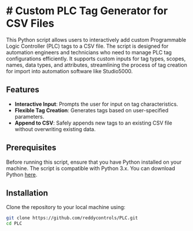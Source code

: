 # # Custom PLC Tag Generator for CSV Files

This Python script allows users to interactively add custom Programmable Logic Controller (PLC) tags to a CSV file. The script is designed for automation engineers and technicians who need to manage PLC tag configurations efficiently. It supports custom inputs for tag types, scopes, names, data types, and attributes, streamlining the process of tag creation for import into automation software like Studio5000.

## Features

- **Interactive Input**: Prompts the user for input on tag characteristics.
- **Flexible Tag Creation**: Generates tags based on user-specified parameters.
- **Append to CSV**: Safely appends new tags to an existing CSV file without overwriting existing data.

## Prerequisites

Before running this script, ensure that you have Python installed on your machine. The script is compatible with Python 3.x. You can download Python [here](https://www.python.org/downloads/).

## Installation

Clone the repository to your local machine using:

```bash
git clone https://github.com/reddycontrols/PLC.git
cd PLC
